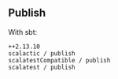 ## Publish

With sbt:

    ++2.13.10
    scalactic / publish
    scalatestCompatible / publish
    scalatest / publish
